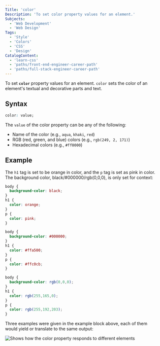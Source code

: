 ```yaml
---
Title: 'color'
Description: 'To set color property values for an element.'
Subjects:
  - 'Web Development'
  - 'Web Design'
Tags:
  - 'Style'
  - 'Colors'
  - 'CSS'
  - 'Design'
CatalogContent:
  - 'learn-css'
  - 'paths/front-end-engineer-career-path'
  - 'paths/full-stack-engineer-career-path'
---
```


To set **`color`** property values for an element. `color` sets the color of an element's textual and decorative parts and text.


## Syntax


```css
color: value;
```

The `value` of the color property can be any of the following:

- Name of the color (e.g., `aqua`, `khaki`, `red`)
- RGB (red, green, and blue) colors (e.g., `rgb(249, 2, 171)`)
- Hexadecimal colors (e.g., `#ff0000`)

## Example

The `h1` tag is set to be orange in color, and the `p` tag is set as pink in color. The background color, black/#000000/rgb(0,0,0), is only set for context:

```css
body {
  background-color: black;
}
h1 {
  color: orange;
}
p {
  color: pink;
}
```


```css
body {
  background-color: #000000;
}
h1 {
  color: #ffa500;
}
p {
  color: #ffc0cb;
}
```


```css
body {
  background-color: rgb(0,0,0);
}
h1 {
  color: rgb(255,165,0);
}
p {
  color: rgb(255,192,203);
}
```

Three examples were given in the example block above, each of them would yield or translate to the same output:

![Shows how the color property responds to different elements](https://raw.githubusercontent.com/Codecademy/docs/main/media/colors-image-output.png)
